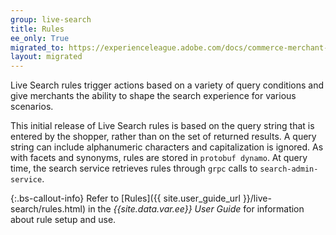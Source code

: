 ```yaml
---
group: live-search
title: Rules
ee_only: True
migrated_to: https://experienceleague.adobe.com/docs/commerce-merchant-services/live-search/live-search-admin/rules/rules.html
layout: migrated
---
```


Live Search rules trigger actions based on a variety of query conditions and give merchants the ability to shape the search experience for various scenarios.

This initial release of Live Search rules is based on the query string that is entered by the shopper, rather than on the set of returned results. A query string can include alphanumeric characters and capitalization is ignored. As with facets and synonyms, rules are stored in `protobuf dynamo`. At query time, the search service retrieves rules through `grpc` calls to `search-admin-service`.

{:.bs-callout-info}
Refer to [Rules]({{ site.user_guide_url }}/live-search/rules.html) in the _{{site.data.var.ee}} User Guide_ for information about rule setup and use.
